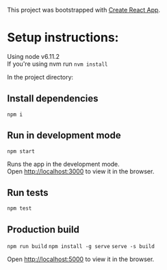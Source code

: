 This project was bootstrapped with [Create React App](https://github.com/facebookincubator/create-react-app).

# Setup instructions:
Using node v6.11.2<br>
If you're using nvm run `nvm install`

In the project directory:

## Install dependencies
`npm i`

## Run in development mode
`npm start`

Runs the app in the development mode.<br>
Open [http://localhost:3000](http://localhost:3000) to view it in the browser.

## Run tests
`npm test`

## Production build

`npm run build`
`npm install -g serve`
`serve -s build`

Open [http://localhost:5000](http://localhost:5000) to view it in the browser.
